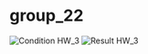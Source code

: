 # group_22
![Condition](https://drive.google.com/file/d/1wkrj7P1qO0hZ2vN9H9igGXT8RAgBhE4h/view?usp=sharing)
HW_3
![Result](https://drive.google.com/file/d/1Q5_c51EGnMIBsuj8ViwmuPkZi-gxSA4c/view?usp=sharing)
HW_3
